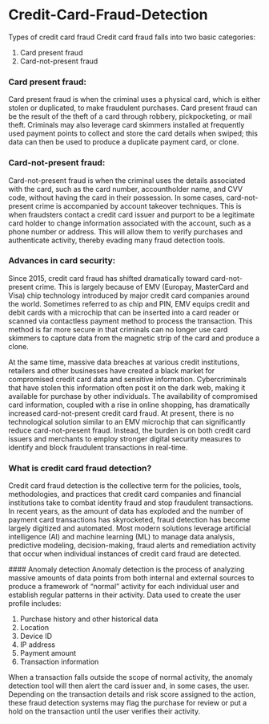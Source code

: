 # Credit-Card-Fraud-Detection


Types of credit card fraud
 Credit card fraud falls into two basic categories: 

1. Card present fraud
2. Card-not-present fraud

### Card present fraud:
 Card present fraud is when the criminal uses a physical card, which is either stolen or duplicated, to make fraudulent purchases. Card present fraud can be the result of the theft of a card through robbery, pickpocketing, or mail theft. Criminals may also leverage card skimmers installed at frequently used payment points to collect and store the card details when swiped; this data can then be used to produce a duplicate payment card, or clone.

### Card-not-present fraud:
 Card-not-present fraud is when the criminal uses the details associated with the card, such as the card number, accountholder name, and CVV code, without having the card in their possession. In some cases, card-not-present crime is accompanied by account takeover techniques. This is when fraudsters contact a credit card issuer and purport to be a legitimate card holder to change information associated with the account, such as a phone number or address. This will allow them to verify purchases and authenticate activity, thereby evading many fraud detection tools.

### Advances in card security:
 Since 2015, credit card fraud has shifted dramatically toward card-not-present crime. This is largely because of EMV (Europay, MasterCard and Visa) chip technology introduced by major credit card companies around the world.  Sometimes referred to as chip and PIN, EMV equips credit and debit cards with a microchip that can be inserted into a card reader or scanned via contactless payment method to process the transaction. This method is far more secure in that criminals can no longer use card skimmers to capture data from the magnetic strip of the card and produce a clone.

At the same time, massive data breaches at various credit institutions, retailers and other businesses have created a black market for compromised credit card data and sensitive information. Cybercriminals that have stolen this information often post it on the dark web, making it available for purchase by other individuals. The availability of compromised card information, coupled with a rise in online shopping, has dramatically increased card-not-present credit card fraud. At present, there is no technological solution similar to an EMV microchip that can significantly reduce card-not-present fraud. Instead, the burden is on both credit card issuers and merchants to employ stronger digital security measures to identify and block fraudulent transactions in real-time.

### What is credit card fraud detection?
 Credit card fraud detection is the collective term for the policies, tools, methodologies, and practices that credit card companies and financial institutions take to combat identity fraud and stop fraudulent transactions. In recent years, as the amount of data has exploded and the number of payment card transactions has skyrocketed, fraud detection has become largely digitized and automated. Most modern solutions leverage artificial intelligence (AI) and machine learning (ML) to manage data analysis, predictive modeling, decision-making, fraud alerts and remediation activity that occur when individual instances of credit card fraud are detected.  

‍#### Anomaly detection
 Anomaly detection is the process of analyzing massive amounts of data points from both internal and external sources to produce a framework of “normal” activity for each individual user and establish regular patterns in their activity. Data used to create the user profile includes:

1. Purchase history and other historical data
2. Location
3. Device ID
4. IP address
5. Payment amount
6. Transaction information
 

When a transaction falls outside the scope of normal activity, the anomaly detection tool will then alert the card issuer and, in some cases, the user. Depending on the transaction details and risk score assigned to the action, these fraud detection systems may flag the purchase for review or put a hold on the transaction until the user verifies their activity.
